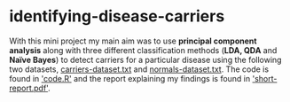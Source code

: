 # identifying-disease-carriers

With this mini project my main aim was to use **principal component analysis** along with three different classification methods (**LDA, QDA** and **Naïve Bayes**) to detect carriers for a particular disease using the following two datasets, [carriers-dataset.txt](https://github.com/Volosyanko/identifying-disease-carriers/blob/main/carriers-dataset.txt) and [normals-dataset.txt](https://github.com/Volosyanko/identifying-disease-carriers/blob/main/normals-dataset.txt). The code is found in ['code.R'](https://github.com/Volosyanko/identifying-disease-carriers/blob/main/code.R) and the report explaining my findings is found in ['short-report.pdf'](https://github.com/Volosyanko/identifying-disease-carriers/blob/main/short-report.pdf).
